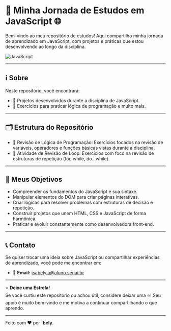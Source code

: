# 🚀 Minha Jornada de Estudos em JavaScript 🌐

Bem-vindo ao meu repositório de estudos! Aqui compartilho minha jornada de aprendizado em JavaScript, com projetos e práticas que estou desenvolvendo ao longo da disciplina.

![JavaScript](https://img.shields.io/badge/javascript-%23323330.svg?style=for-the-badge&logo=javascript&logoColor=%23F7DF1E)

---

## ℹ️ Sobre

Neste repositório, você encontrará:

- 🧩 Projetos desenvolvidos durante a disciplina de JavaScript.
- 🧠 Exercícios para praticar lógica de programação e muito mais.

---

## 🗂️ Estrutura do Repositório

- 📁 Revisão de Lógica de Programação: Exercícios focados na revisão de variáveis, operadores e funções básicas vistas durante a disciplina.
- 📁 Atividade de Revisão de Loop: Exercícios com foco na revisão de estruturas de repetição (for, while, do...while).

---

## 🎯 Meus Objetivos

- Compreender os fundamentos do JavaScript e sua sintaxe.
- Manipular elementos do DOM para criar páginas interativas.
- Criar lógicas para resolver problemas com estruturas de decisão e repetição.
- Construir projetos que unem HTML, CSS e JavaScript de forma harmônica.
- Praticar e evoluir constantemente como desenvolvedora front-end.

---

## 📞 Contato

Se quiser trocar uma ideia sobre JavaScript ou compartilhar experiências de aprendizado, você pode me encontrar em:

- 📧 **Email:** isabely.a@aluno.senai.br

---

⭐ **Deixe uma Estrela!**  
Se você curtiu este repositório ou achou útil, considere deixar uma ⭐! Seu apoio é muito bem-vindo e me motiva a continuar compartilhando o que aprendo.

---

Feito com ❤️ por **'bely.**
